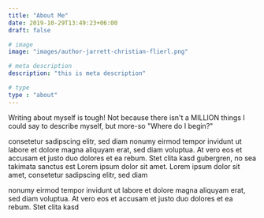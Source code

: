 ```yaml
---
title: "About Me"
date: 2019-10-29T13:49:23+06:00
draft: false

# image
image: "images/author-jarrett-christian-flierl.png"

# meta description
description: "this is meta description"

# type
type : "about"
---
```


 Writing about myself is tough! Not because there isn't a MILLION things I could say to describe myself, but more-so "Where do I begin?"


consetetur sadipscing elitr, sed diam nonumy eirmod tempor invidunt ut labore et dolore magna aliquyam erat, sed diam voluptua. At vero eos et accusam et justo duo dolores et ea rebum. Stet clita kasd gubergren, no sea takimata sanctus est Lorem ipsum dolor sit amet. Lorem ipsum dolor sit amet, consetetur sadipscing elitr, sed diam

nonumy eirmod tempor invidunt ut labore et dolore magna aliquyam erat, sed diam voluptua. At vero eos et accusam et justo duo dolores et ea rebum. Stet clita kasd

